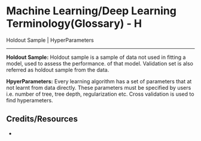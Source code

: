 # Machine Learning/Deep Learning Terminology(Glossary) - H #

Holdout Sample | HyperParameters 
___

**Holdout Sample:** Holdout sample is a sample of data not used in fitting a model, used to assess the performance. of that model. Validation set is also referred as holdout sample from the data. 

**HpyerParameters:** Every learning algorithm has a set of parameters that at not learnt from data directly. These parameters must be specified by users i.e. number of tree, tree depth, regularization etc. Cross validation is used to find hyperameters.


## Credits/Resources ##
 - []()

